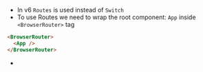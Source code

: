 - In v6 `Routes` is used instead of `Switch`
- To use Routes we need to wrap the root component: `App` inside `<BrowserRouter>` tag

```html
<BrowserRouter>
  <App />
</BrowserRouter>
```

- 